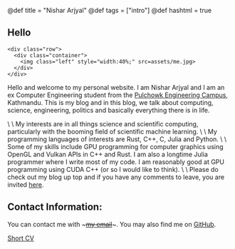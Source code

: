 @def title = "Nishar Arjyal"
@def tags = ["intro"]
@def hashtml = true

## Hello


~~~
<div class="row">
  <div class="container">
    <img class="left" style="width:40%;" src=assets/me.jpg>
  </div>
</div> 
~~~

Hello and welcome to my personal website. I am Nishar Arjyal and I am an ex Computer Engineering 
student from the [Pulchowk Engineering Campus](https://pcampus.edu.np/), Kathmandu.
This is my blog and in this blog, we talk about computing, science,
engineering, politics and basically everything there is in life.

\\
\\
My interests are in all things science and scientific computing, particularly 
with the booming field of scientific machine learning.
\\
\\
My programming languages of interests are Rust, C++, C, Julia and Python.
\\
\\
Some of my skills include GPU programming for computer graphics using 
OpenGL and Vulkan APIs in C++ and Rust. I am also a longtime Julia programmer
where I write most of my code. I am reasonably good at GPU 
programming using CUDA C++ (or so I would like to think).
\\
\\
Please do check out my blog up top and if you have any comments to leave, 
you are invited [here](https://github.com/NisharArjyal/NisharArjyal.github.io/issues).







<!--
```julia:firstcode
using LinearAlgebra, Random
Random.seed!(555)
a = randn(5)
round(norm(a), sigdigits=4)
```

\show{firstcode}
-->


## Contact Information: 

You can contact me with ~~~<a href = "mailto: nishararjyal1@gmail.com">my email</a>~~~.
You may also find me on [GitHub](https://github.com/NisharArjyal).

[Short CV]()
~~~<!-- TODO -->~~~

